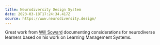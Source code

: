 ```yaml
---
title: Neurodiversity Design System
date: 2023-03-18T17:24:34.417Z
source: https://www.neurodiversity.design/
---
```

Great work from [Will Soward](https://willsoward.com/) documenting considerations for neurodiverse learners based on his work on Learning Management Systems.